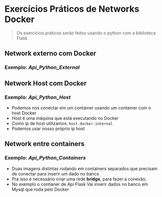 # Exercícios Práticos de Networks Docker

> Os exercícios práticos serão feitos usando o python com a biblioteca Flask

## Network externo com Docker

### Exemplo: _*Api_Python_External*_

## Network Host com Docker

### Exemplo: _*Api_Python_Host*_

- Podemos nos conectar em um container usando um container com o host Docker
- _*Host*_ é uma máquina que está executando no Docker
- Como ip de host utilizamos: `host.docker.internal`
- Podemos usar nosso próprio ip host

## Network entre containers

### Exemplo: _*Api_Python_Containers*_

- Duas imagens distintas rodando em containers separados que precisam de conectar para inserir um dado no banco
- Pra isso é necessário criar uma rede **bridge**, para fazer a conexão;
- No exemplo o contianer de Api Flask Vai inserir dados no banco em Mysql que roda pelo Docker
